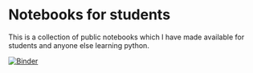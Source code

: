 # Notebooks for students

This is a collection of public notebooks which I have made available for students and anyone else learning python.

[![Binder](https://mybinder.org/badge_logo.svg)](https://mybinder.org/v2/gh/sharriet/notebooks-for-students.git/master?filepath=intro_to_python.ipynb)
